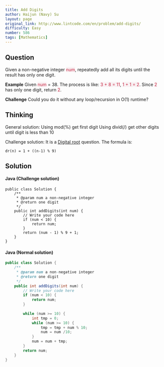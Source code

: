 ```yaml
---
title: Add Digits
author: Haijun (Navy) Su
layout: page
original_link: http://www.lintcode.com/en/problem/add-digits/
difficulty: Easy
number: 586
tags: [Mathematics]
---
```

## Question
Given a non-negative integer <font style="color: #C72541; background: #F9F2F4;">num</font>, repeatedly add all its digits until the result has only one digit.

**Example**
Given <font style="color: #C72541; background: #F9F2F4;">num</font> = 38.
The process is like: <font style="color: #C72541; background: #F9F2F4;">3 + 8 = 11</font>, <font style="color: #C72541; background: #F9F2F4;">1 + 1 = 2</font>. Since <font style="color: #C72541; background: #F9F2F4;">2</font> has only one digit, return <font style="color: #C72541; background: #F9F2F4;">2</font>.

**Challenge**
Could you do it without any loop/recursion in O(1) runtime?

## Thinking
General solution:
Using mod(%) get first digit
Using divid(/) get other digits until digit is less than 10

Challenge solution:
It is a [Digital root](https://en.wikipedia.org/wiki/Digital_root) question. The formula is:
~~~
dr(n) = 1 + ((n-1) % 9)
~~~

## Solution
#### Java (Challenge solution)
~~~
public class Solution {
    /**
     * @param num a non-negative integer
     * @return one digit
     */
    public int addDigits(int num) {
        // Write your code here
        if (num < 10) {
            return num;
        }
        return (num - 1) % 9 + 1;
    }
}
~~~
#### Java (Normal solution)
~~~ java
public class Solution {
    /**
     * @param num a non-negative integer
     * @return one digit
     */
    public int addDigits(int num) {
        // Write your code here
        if (num < 10) {
            return num;
        }
        
        while (num >= 10) {
            int tmp = 0;
            while (num >= 10) {
                tmp = tmp + num % 10;
                num = num /10;
            }
            num = num + tmp;
        }
        return num;
    }
}
~~~
